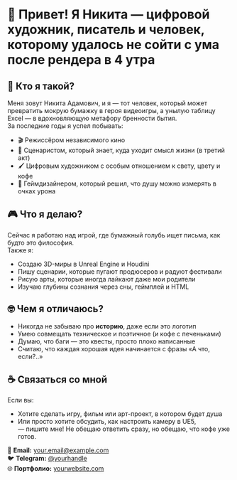 # 👋 Привет! Я Никита — цифровой художник, писатель и человек, которому удалось не сойти с ума после рендера в 4 утра

## 🧠 Кто я такой?

Меня зовут Никита Адамович, и я — тот человек, который может превратить мокрую бумажку в героя видеоигры, а унылую таблицу Excel — в вдохновляющую метафору бренности бытия.  
За последние годы я успел побывать:

- 🎬 Режиссёром независимого кино  
- 📜 Сценаристом, который знает, куда уходит смысл жизни (в третий акт)  
- 🖌️ Цифровым художником с особым отношением к свету, цвету и кофе  
- 🧩 Геймдизайнером, который решил, что душу можно измерять в очках урона  

## 🎮 Что я делаю?

Сейчас я работаю над игрой, где бумажный голубь ищет письма, как будто это философия.  
Также я:

- Создаю 3D-миры в Unreal Engine и Houdini  
- Пишу сценарии, которые пугают продюсеров и радуют фестивали  
- Рисую арты, которые иногда лайкают даже мои родители  
- Изучаю глубины сознания через сны, геймплей и HTML  

## 🤓 Чем я отличаюсь?

- Никогда не забываю про **историю**, даже если это логотип  
- Умею совмещать техническое и поэтичное (и кофе с печеньками)  
- Думаю, что баги — это квесты, просто плохо написанные  
- Считаю, что каждая хорошая идея начинается с фразы «А что, если?..»

## ☕ Связаться со мной

Если вы:

- Хотите сделать игру, фильм или арт-проект, в котором будет душа  
- Или просто хотите обсудить, как настроить камеру в UE5,  
— пишите мне! Не обещаю ответить сразу, но обещаю, что кофе уже готов.

📧 **Email:** your.email@example.com  
🐦 **Telegram:** [@yourhandle](https://t.me/yourhandle)  
🌐 **Портфолио:** [yourwebsite.com](https://yourwebsite.com)